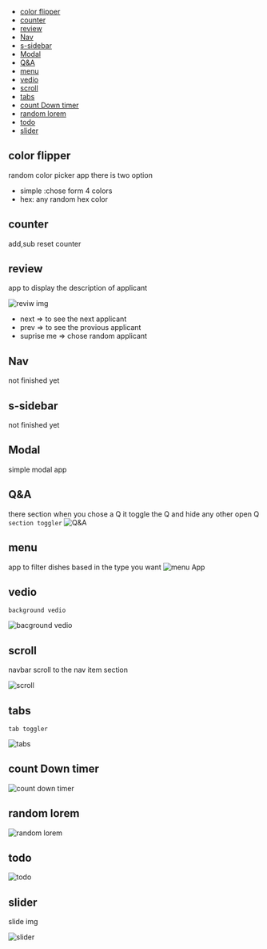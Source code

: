 - [color flipper](#color-flipper)
- [counter](#counter)
- [review](#review)
- [Nav](#nav)
- [s-sidebar](#s-sidebar)
- [Modal](#modal)
- [Q&A](#qa)
- [menu](#menu)
- [vedio](#vedio)
- [scroll](#scroll)
- [tabs](#tabs)
- [count Down timer](#count-down-timer)
- [random lorem](#random-lorem)
- [todo](#todo)
- [slider](#slider)

## color flipper

random color picker app there is two option

- simple :chose form 4 colors
- hex: any random hex color

## counter

add,sub reset counter

## review

app to display the description of applicant

![reviw img](./img/3-review.png)

- next => to see the next applicant
- prev => to see the provious applicant
- suprise me => chose random applicant

## Nav

not finished yet

## s-sidebar

not finished yet

## Modal

simple modal app

## Q&A

there section when you chose a Q it toggle the Q and hide any other open Q
`section toggler`
![Q&A](./img/7-Q&A.png)

## menu

app to filter dishes based in the type you want
![menu App](./img/8-menu.png)

## vedio

`background vedio`

![bacground vedio](./img/9-video.png)

## scroll

navbar scroll to the nav item section

![scroll](./img/10-scroll.png)

## tabs

`tab toggler`

![tabs](./img/11-tabs.png)

## count Down timer

![count down timer](./img/12-countDown.png)

## random lorem

![random lorem](./img/13-randomLorem.png)

## todo

![todo](./img/14-todo.png)

## slider

slide img

![slider](./img/15-slider.png)
